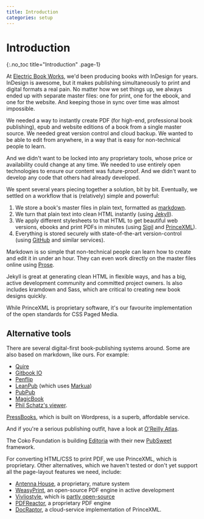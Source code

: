 ```yaml
---
title: Introduction
categories: setup
---
```


# Introduction
{:.no_toc title="Introduction" .page-1}

At [Electric Book Works](http://electricbookworks.com), we'd been producing books with InDesign for years. InDesign is awesome, but it makes publishing simultaneously to print and digital formats a real pain. No matter how we set things up, we always ended up with separate master files: one for print, one for the ebook, and one for the website. And keeping those in sync over time was almost impossible.

We needed a way to instantly create PDF (for high-end, professional book publishing), epub and website editions of a book from a single master source. We needed great version control and cloud backup. We wanted to be able to edit from anywhere, in a way that is easy for non-technical people to learn. 

And we didn't want to be locked into any proprietary tools, whose price or availability could change at any time. We needed to use entirely open technologies to ensure our content was future-proof. And we didn't want to develop any code that others had already developed.

We spent several years piecing together a solution, bit by bit. Eventually, we settled on a workflow that is (relatively) simple and powerful:

1.	We store a book's master files in plain text, formatted as [markdown](http://daringfireball.net/projects/markdown/syntax#philosophy).
2.	We turn that plain text into clean HTML instantly (using [Jekyll](http://jekyllrb.com/)).
3.	We apply different stylesheets to that HTML to get beautiful web versions, ebooks and print PDFs in minutes (using [Sigil](http://sigil-ebook.com/) and [PrinceXML](http://www.princexml.com/)).
4.	Everything is stored securely with state-of-the-art version-control (using [GitHub](https://github.com) and similar services).

Markdown is so simple that non-technical people can learn how to create and edit it in under an hour. They can even work directly on the master files online using [Prose](http://prose.io/).

Jekyll is great at generating clean HTML in flexible ways, and has a big, active development community and committed project owners. Is also includes kramdown and Sass, which are critical to creating new book designs quickly.

While PrinceXML is proprietary software, it's our favourite implementation of the open standards for CSS Paged Media.

## Alternative tools

There are several digital-first book-publishing systems around. Some are also based on markdown, like ours. For example:

* [Quire](http://www.getty.edu/publications/digital/platforms-tools.html)
* [Gitbook IO](http://www.gitbook.io/)
* [Penflip](http://www.penflip.com/)
* [LeanPub](https://leanpub.com/) (which uses [Markua](http://markua.com/))
* [PubPub](https://www.pubpub.org/)
* [MagicBook](https://github.com/magicbookproject/magicbook)
* [Phil Schatz's viewer](http://philschatz.com/2014/07/07/tiny-book-reader).

[PressBooks](http://pressbooks.com/), which is built on Wordpress, is a superb, affordable service.

And if you're a serious publishing outfit, have a look at [O'Reilly Atlas](https://atlas.oreilly.com/).

The Coko Foundation is building [Editoria](https://editoria.pub/) with their new [PubSweet](http://coko.foundation/resources.html) framework. 

For converting HTML/CSS to print PDF, we use PrinceXML, which is proprietary. Other alternatives, which we haven't tested or don't yet support all the page-layout features we need, include:

*	[Antenna House](https://www.antennahouse.com/), a proprietary, mature system
*	[WeasyPrint](http://weasyprint.org/), an open-source PDF engine in active development
*	[Vivliostyle](http://vivliostyle.com/en/), which is [partly open-source](https://github.com/vivliostyle/vivliostyle)
*	[PDFReactor](http://www.pdfreactor.com/), a proprietary PDF engine
*	[DocRaptor](http://docraptor.com/), a cloud-service implementation of PrinceXML.
